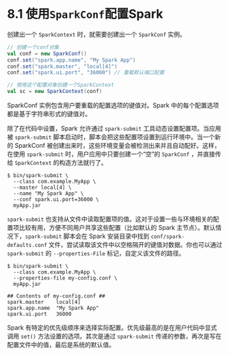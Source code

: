 # 8.1 使用`SparkConf`配置Spark

创建出一个 `SparkContext` 时，就需要创建出一个 `SparkConf` 实例。

```scala 
// 创建一个conf对象
val conf = new SparkConf()
conf.set("spark.app.name", "My Spark App")
conf.set("spark.master", "local[4]")
conf.set("spark.ui.port", "36000") // 重载默认端口配置

// 使用这个配置对象创建一个SparkContext
val sc = new SparkContext(conf)
```

SparkConf 实例包含用户要重载的配置选项的键值对。Spark 中的每个配置选项都是基于字符串形式的键值对。

除了在代码中设置，Spark 允许通过 `spark-submit` 工具动态设置配置项。当应用被 `spark-submit` 脚本启动时，脚本会把这些配置项设置到运行环境中。当一个新的 SparkConf 被创建出来时，这些环境变量会被检测出来并且自动配好。这样，在使用 `spark-submit` 时，用户应用中只要创建一个“空”的 `SparkConf` ，并直接传给 `SparkContext` 的构造方法就行了。

```shell
$ bin/spark-submit \
  --class com.example.MyApp \
  --master local[4] \
  --name "My Spark App" \
  --conf spark.ui.port=36000 \
  myApp.jar
```

`spark-submit` 也支持从文件中读取配置项的值。这对于设置一些与环境相关的配置项比较有用，方便不同用户共享这些配置（比如默认的 Spark 主节点）。默认情况下，`spark-submit` 脚本会在 Spark 安装目录中找到 `conf/spark-defaults.conf` 文件，尝试读取该文件中以空格隔开的键值对数据。你也可以通过 `spark-submit` 的 `--properties-File` 标记，自定义该文件的路径。

```
$ bin/spark-submit \
  --class com.example.MyApp \
  --properties-file my-config.conf \
  myApp.jar

## Contents of my-config.conf ##
spark.master    local[4]
spark.app.name  "My Spark App"
spark.ui.port   36000
```

Spark 有特定的优先级顺序来选择实际配置。优先级最高的是在用户代码中显式调用 `set()` 方法设置的选项。其次是通过 `spark-submit` 传递的参数，再次是写在配置文件中的值，最后是系统的默认值。

